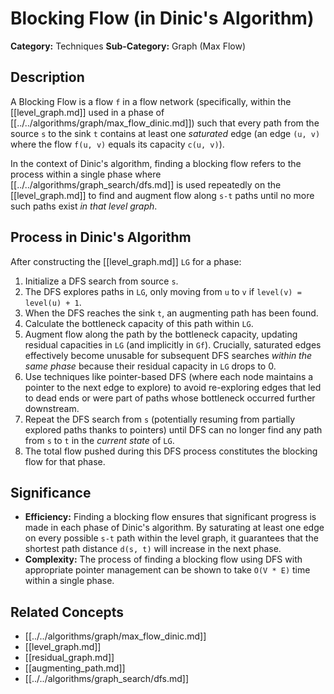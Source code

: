 # Blocking Flow (in Dinic's Algorithm)

**Category:** Techniques
**Sub-Category:** Graph (Max Flow)

## Description

A Blocking Flow is a flow `f` in a flow network (specifically, within the [[level_graph.md]] used in a phase of [[../../algorithms/graph/max_flow_dinic.md]]) such that every path from the source `s` to the sink `t` contains at least one *saturated* edge (an edge `(u, v)` where the flow `f(u, v)` equals its capacity `c(u, v)`).

In the context of Dinic's algorithm, finding a blocking flow refers to the process within a single phase where [[../../algorithms/graph_search/dfs.md]] is used repeatedly on the [[level_graph.md]] to find and augment flow along `s-t` paths until no more such paths exist *in that level graph*.

## Process in Dinic's Algorithm

After constructing the [[level_graph.md]] `LG` for a phase:

1.  Initialize a DFS search from source `s`.
2.  The DFS explores paths in `LG`, only moving from `u` to `v` if `level(v) = level(u) + 1`.
3.  When the DFS reaches the sink `t`, an augmenting path has been found.
4.  Calculate the bottleneck capacity of this path within `LG`.
5.  Augment flow along the path by the bottleneck capacity, updating residual capacities in `LG` (and implicitly in `Gf`). Crucially, saturated edges effectively become unusable for subsequent DFS searches *within the same phase* because their residual capacity in `LG` drops to 0.
6.  Use techniques like pointer-based DFS (where each node maintains a pointer to the next edge to explore) to avoid re-exploring edges that led to dead ends or were part of paths whose bottleneck occurred further downstream.
7.  Repeat the DFS search from `s` (potentially resuming from partially explored paths thanks to pointers) until DFS can no longer find any path from `s` to `t` in the *current state* of `LG`.
8.  The total flow pushed during this DFS process constitutes the blocking flow for that phase.

## Significance

*   **Efficiency:** Finding a blocking flow ensures that significant progress is made in each phase of Dinic's algorithm. By saturating at least one edge on every possible `s-t` path within the level graph, it guarantees that the shortest path distance `d(s, t)` will increase in the next phase.
*   **Complexity:** The process of finding a blocking flow using DFS with appropriate pointer management can be shown to take `O(V * E)` time within a single phase.

## Related Concepts

*   [[../../algorithms/graph/max_flow_dinic.md]]
*   [[level_graph.md]]
*   [[residual_graph.md]]
*   [[augmenting_path.md]]
*   [[../../algorithms/graph_search/dfs.md]] 